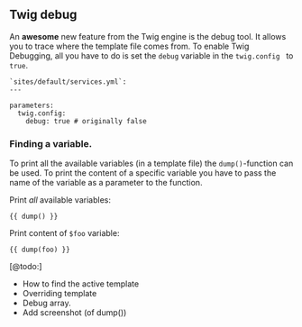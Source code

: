 ## Twig debug

An **awesome** new feature from the Twig engine is the debug tool. It allows you to trace where the template file comes from. To enable Twig Debugging, all you have to do is set the `debug` variable in the `twig.config ` to `true`.

    `sites/default/services.yml`:
    ---

    parameters:
      twig.config:
        debug: true # originally false

### Finding a variable.

To print all the available variables (in a template file) the `dump()`-function can be used. To print the content of a specific variable you have to pass the name of the variable as a parameter to the function.

Print *all* available variables:

    {{ dump() }}

Print content of `$foo` variable:

    {{ dump(foo) }}

[@todo:]
- How to find the active template
- Overriding template
- Debug array.
- Add screenshot (of dump())
